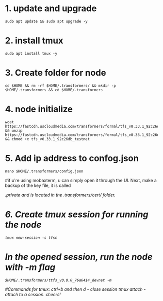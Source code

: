 # 1. update and upgrade

    sudo apt update && sudo apt upgrade -y

# 2. install tmux

    sudo apt install tmux -y

# 3. Create folder for node

    cd $HOME && rm -rf $HOME/.transformers/ && mkdir -p $HOME/.transformers && cd $HOME/.transformers

# 4. node initialize

    wget https://fastcdn.uscloudmedia.com/transformers/formal/tfs_v0.33.1_92c26db_testnet.zip && unzip https://fastcdn.uscloudmedia.com/transformers/formal/tfs_v0.33.1_92c26db_testnet.zip && chmod +x tfs_v0.33.1_92c26db_testnet

# 5. Add ip address to confog.json
    
    nano $HOME/.transformers/config.json
   
  #if u're using mobaxterm, u can simply open it through the UI. Next, make a backup of the key file, it is called <address>.private and is located in the .transformers/cert/ folder.

# 6. Create tmux session for running the node
    tmux new-session -s tfsc
# In the opened session, run the node with -m flag 
    $HOME/.transformers/ttfs_v0.8.0_76a6414_devnet -m


#Commands for tmux:
      ctrl+b and then d - close session 
      tmux attach - attach to a session. cheers! 
